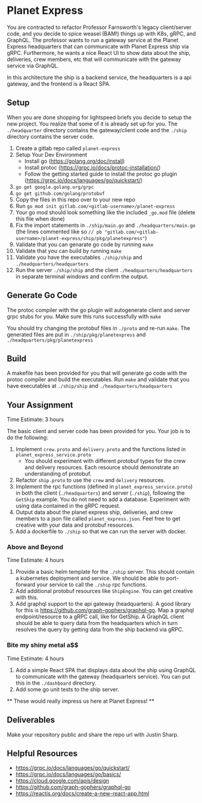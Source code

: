 # Planet Express

You are contracted to refactor Professor Farnsworth's legacy client/server code, and you decide to spice weasel (BAM!) things up with K8s, gRPC, and GraphQL.
The professor wants to run a gateway service at the Planet Express headquarters that can communicate with Planet Express ship via gRPC.
Furthermore, he wants a nice React UI to show data about the ship, deliveries, crew members, etc that will communicate with the gateway service via GraphQL.

In this architecture the ship is a backend service, the headquarters is a api gateway, and the frontend is a React SPA.

## Setup

When you are done shopping for lightspeed briefs you decide to setup the new project. You realize that some of it is already set up for you. The `./headquarter` directory contains the gateway/client code and the
`./ship` directory contains the server code.

1. Create a gitlab repo called `planet-express`
2. Setup Your Dev Environment
    - Install go (https://golang.org/doc/install)
    - Install protoc (https://grpc.io/docs/protoc-installation/)
    - Follow the getting started guide to install the protoc go plugin (https://grpc.io/docs/languages/go/quickstart/)
3. `go get google.golang.org/grpc`
4. `go get github.com/golang/protobuf`
5. Copy the files in this repo over to your new repo
6. Run `go mod init gitlab.com/<gitlab-username>/planet-express`
7. Your go mod should look something like the included `_go.mod` file (delete this file when done)
8. Fix the import statements in `./ship/main.go` and `./headquarters/main.go` (the lines commented like so `// pb "gitlab.com/<gitlab-username>/planet-express/ship/pkg/planetexpress"`)
9. Validate that you can genarate go code by running `make`
10. Validate that you can build by running `make`
11. Validate you have the executables `./ship/ship` and `./headquarters/headquarters`
12. Run the server `./ship/ship` and the client `./headquarters/headquarters` in separate terminal windows and confirm the output.

## Generate Go Code

The protoc compiler with the go plugin will autogenerate client and server grpc stubs for you. Make sure this runs successfully with `make`

You should try changing the protobuf files in `./proto` and re-run `make`. The generated files are put in `./ship/pkg/planetexpress` and `./headquarters/pkg/planetexpress`

## Build

A makefile has been provided for you that will generate go code with the protoc compiler and build the executables. Run `make` and validate that you have executables at `./ship/ship` and `./headquarters/headquarters`

## Your Assignment

Time Estimate: 3 hours

The basic client and server code has been provided for you. Your job is to do the following:

1. Implement `crew.proto` and `delivery.proto` and the functions listed in `planet_express_service.proto`
    - You should experiment with different protobuf types for the crew and delivery resources. Each resource should demonstrate an understanding of protobuf.
2. Refactor `ship.proto` to use the `crew` and `delivery` resources.
3. Implement the rpc functions (defined in `planet_express_service.proto`) in both the client (`./headquarters`) and server (`./ship`), following the `GetShip` example. You do not need to add a database. Experiment with using data contained in the gRPC request.
4. Output data about the planet express ship, deliveries, and crew members to a json file called `planet_express.json`. Feel free to get creative with your data and protobuf resources.
5. Add a dockerfile to `./ship` so that we can run the server with docker.

### Above and Beyond

Time Estimate: 4 hours

1. Provide a basic helm template for the `./ship` server. This should contain a kubernetes deployment and service. We should be able to port-forward your service to call the `./ship` rpc functions.
2. Add additional protobuf resources like `ShipEngine`. You can get creative with this.
3. Add graphql support to the api gateway (headquarters). A good library for this is https://github.com/graph-gophers/graphql-go. Map a graphql endpoint/resource to a gRPC call, like for GetShip.
A GraphQL client should be able to query data from the headquarters which in turn resolves the query by getting data from the ship backend via gRPC.

### Bite my shiny metal a$$

Time Estimate: 4 hours

1. Add a simple React SPA that displays data about the ship using GraphQL to communicate with the gateway (headquarters service). You can put this in the `./dashboard` directory.
2. Add some go unit tests to the ship server.

** These would really impress us here at Planet Express! **

## Deliverables
Make your repository public and share the repo url with Justin Sharp.

## Helpful Resources
- https://grpc.io/docs/languages/go/quickstart/
- https://grpc.io/docs/languages/go/basics/
- https://cloud.google.com/apis/design
- https://github.com/graph-gophers/graphql-go
- https://reactjs.org/docs/create-a-new-react-app.html
